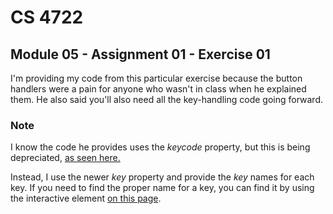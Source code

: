 # CS 4722
## Module 05 - Assignment 01 - Exercise 01

I'm providing my code from this particular exercise because the button handlers were a pain for anyone who wasn't in class when he explained them. He also said you'll also need all the key-handling code going forward.

### Note

I know the code he provides uses the *keycode* property, but this is being depreciated, [as seen here.](https://developer.mozilla.org/en-US/docs/Web/API/KeyboardEvent/keyCode)

Instead, I use the newer *key* property and provide the *key* names for each key. If you need to find the proper name for a key, you can find it by using the interactive element [on this page](https://developer.mozilla.org/en-US/docs/Web/API/KeyboardEvent/code).
